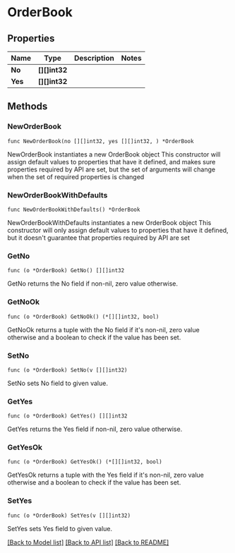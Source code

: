 # OrderBook

## Properties

Name | Type | Description | Notes
------------ | ------------- | ------------- | -------------
**No** | **[][]int32** |  | 
**Yes** | **[][]int32** |  | 

## Methods

### NewOrderBook

`func NewOrderBook(no [][]int32, yes [][]int32, ) *OrderBook`

NewOrderBook instantiates a new OrderBook object
This constructor will assign default values to properties that have it defined,
and makes sure properties required by API are set, but the set of arguments
will change when the set of required properties is changed

### NewOrderBookWithDefaults

`func NewOrderBookWithDefaults() *OrderBook`

NewOrderBookWithDefaults instantiates a new OrderBook object
This constructor will only assign default values to properties that have it defined,
but it doesn't guarantee that properties required by API are set

### GetNo

`func (o *OrderBook) GetNo() [][]int32`

GetNo returns the No field if non-nil, zero value otherwise.

### GetNoOk

`func (o *OrderBook) GetNoOk() (*[][]int32, bool)`

GetNoOk returns a tuple with the No field if it's non-nil, zero value otherwise
and a boolean to check if the value has been set.

### SetNo

`func (o *OrderBook) SetNo(v [][]int32)`

SetNo sets No field to given value.


### GetYes

`func (o *OrderBook) GetYes() [][]int32`

GetYes returns the Yes field if non-nil, zero value otherwise.

### GetYesOk

`func (o *OrderBook) GetYesOk() (*[][]int32, bool)`

GetYesOk returns a tuple with the Yes field if it's non-nil, zero value otherwise
and a boolean to check if the value has been set.

### SetYes

`func (o *OrderBook) SetYes(v [][]int32)`

SetYes sets Yes field to given value.



[[Back to Model list]](../README.md#documentation-for-models) [[Back to API list]](../README.md#documentation-for-api-endpoints) [[Back to README]](../README.md)


